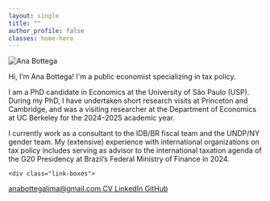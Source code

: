 ```yaml
---
layout: single
title: ""
author_profile: false
classes: home-hero
---
```


<div class="hero-two-col">
  <img class="hero-photo" src="{{ '/assets/images/cv_photo_2025.jpg' | relative_url }}" alt="Ana Bottega">

  <div class="hero-bio">
  <p> Hi, I’m Ana Bottega! I'm a public economist specializing in tax policy.</p>
  <p> I am a PhD candidate in Economics at the University of São Paulo (USP). During my PhD, I have undertaken short research visits at Princeton and Cambridge, and was a visiting researcher at the Department of Economics at UC Berkeley for the 2024–2025 academic year.</p>
  <p>I currently work as a consultant to the IDB/BR fiscal team and the UNDP/NY gender team. My (extensive) experience with international organizations on tax policy includes serving as advisor to the international taxation agenda of the G20 Presidency at Brazil’s Federal Ministry of Finance in 2024.</p>

    <div class="link-boxes">
  <a class="box" href="mailto:anabottegalima@gmail.com">
    <i class="fas fa-envelope"></i> anabottegalima@gmail.com
  </a>
  <a class="box" href="{{ '/assets/Ana_Bottega_CV.pdf' | relative_url }}">
    <i class="fas fa-file-alt"></i> CV
  </a>
   <a class="box" href="https://www.linkedin.com/in/ana-bottega-a05629348/" target="_blank" rel="noopener">
    <i class="fab fa-linkedin"></i> LinkedIn
  </a>
  <a class="box" href="https://github.com/anabottega" target="_blank" rel="noopener">
    <i class="fab fa-github"></i> GitHub
  </a>
</div>
  </div>
</div>
